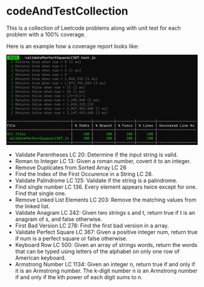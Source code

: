 # codeAndTestCollection

This is a collection of Leetcode problems along with unit test for each problem with a 100% coverage.

Here is an example how a coverage report looks like:

![Alt text](image-3.png)

- Validate Parentheses LC 20: Determine if the input string is valid.
- Roman to Integer LC 13: Given a roman number, covert it to an integer.
- Remove Duplicates from Sorted Array LC 26
- Find the Index of the First Occurence in a String LC 28.
- Validate Palindrome LC 125: Validate if the string is a palindrome.
- Find single number LC 136. Every element appears twice except for one. Find that single one.
- Remove Linked List Elements LC 203: Remove the matching values from the linked list.
- Validate Anagram LC 242: Given two strings s and t, return true if t is an anagram of s, and false otherwise. 
- First Bad Version LC 278: Find the first bad version in a array. 
- Validate Perfect Square LC 367: Given a positive integer num, return true if num is a perfect square or false otherwise.
- Keyboard Row LC 500: Given an array of strings words, return the words that can be typed using letters of the alphabet on only one row of American keyboard.
- Armstrong Number LC 1134: Given an integer n, return true if and only if it is an Armstrong number. The k-digit number n is an Armstrong number if and only if the kth power of each digit sums to n.

